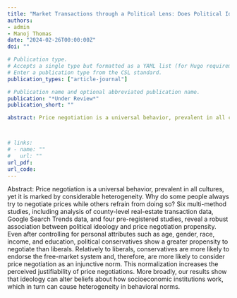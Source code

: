 ```yaml
---
title: "Market Transactions through a Political Lens: Does Political Ideology Predict Price Negotiation"
authors:
- admin
- Manoj Thomas
date: "2024-02-26T00:00:00Z"
doi: ""

# Publication type.
# Accepts a single type but formatted as a YAML list (for Hugo requirements).
# Enter a publication type from the CSL standard.
publication_types: ["article-journal"]

# Publication name and optional abbreviated publication name.
publication: "*Under Review*"
publication_short: ""

abstract: Price negotiation is a universal behavior, prevalent in all cultures, yet it is marked by considerable heterogeneity. Why do some people always try to negotiate prices while others refrain from doing so? Six multi-method studies, including analysis of county-level real-estate transaction data, Google Search Trends data, and four pre-registered studies, reveal a robust association between political ideology and price negotiation propensity. Even after controlling for personal attributes such as age, gender, race, income, and education, political conservatives show a greater propensity to negotiate than liberals. Relatively to liberals, conservatives are more likely to endorse the free-market system and, therefore, are more likely to consider price negotiation as an injunctive norm. This normalization increases the perceived justifiability of price negotiations. More broadly, our results show that ideology can alter beliefs about how socioeconomic institutions work, which in turn can cause heterogeneity in behavioral norms. 



# links:
# - name: ""
#   url: ""
url_pdf: 
url_code: 
---
```


Abstract: Price negotiation is a universal behavior, prevalent in all cultures, yet it is marked by considerable heterogeneity. Why do some people always try to negotiate prices while others refrain from doing so? Six multi-method studies, including analysis of county-level real-estate transaction data, Google Search Trends data, and four pre-registered studies, reveal a robust association between political ideology and price negotiation propensity. Even after controlling for personal attributes such as age, gender, race, income, and education, political conservatives show a greater propensity to negotiate than liberals. Relatively to liberals, conservatives are more likely to endorse the free-market system and, therefore, are more likely to consider price negotiation as an injunctive norm. This normalization increases the perceived justifiability of price negotiations. More broadly, our results show that ideology can alter beliefs about how socioeconomic institutions work, which in turn can cause heterogeneity in behavioral norms. 
